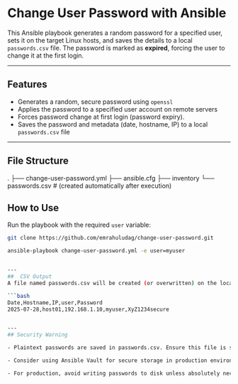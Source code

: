 #  Change User Password with Ansible

This Ansible playbook generates a random password for a specified user, sets it on the target Linux hosts, and saves the details to a local `passwords.csv` file. The password is marked as **expired**, forcing the user to change it at the first login.

---

##  Features

- Generates a random, secure password using `openssl`
- Applies the password to a specified user account on remote servers
- Forces password change at first login (password expiry).
- Saves the password and metadata (date, hostname, IP) to a local `passwords.csv` file

---


##  File Structure
.
├── change-user-password.yml
├── ansible.cfg
├── inventory
└── passwords.csv         # (created automatically after execution)


##  How to Use

Run the playbook with the required `user` variable:

```bash
git clone https://github.com/emrahuludag/change-user-password.git

ansible-playbook change-user-password.yml -e user=myuser


---
##  CSV Output
A file named passwords.csv will be created (or overwritten) on the local Ansible control machine with the following format:

```bash
Date,Hostname,IP,user,Password
2025-07-28,host01,192.168.1.10,myuser,XyZ1234secure


---
## Security Warning

- Plaintext passwords are saved in passwords.csv. Ensure this file is stored securely and deleted when no longer needed.

- Consider using Ansible Vault for secure storage in production environments.

- For production, avoid writing passwords to disk unless absolutely necessary.